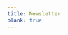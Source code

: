 ```yaml
---
title: Newsletter
blank: true
---
```


<Subscribe 
    headline="$ free $ downloads and tips in your email" 
    footer="Download link is emailed immediately. Unsubscribe any time. We never ever share your info." 
    />